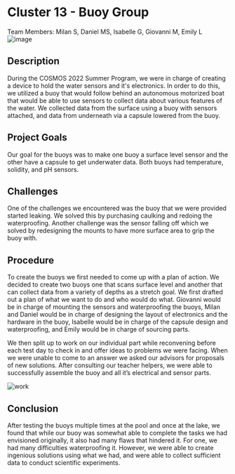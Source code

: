 # Cluster 13 - Buoy Group
Team Members: Milan S, Daniel MS, Isabelle G, Giovanni M, Emily L
![image](https://user-images.githubusercontent.com/70926137/182910759-7c8068af-c3fb-430e-a724-e5bbc3578134.png)



## Description
During the COSMOS 2022 Summer Program, we were in charge of creating a device to hold the water sensors and it's electronics. In order to do this, we utilized a buoy that would follow behind an autonomous motorized boat that would be able to use sensors to collect data about various features of the water. We collected data from the surface using a buoy with sensors attached, and data from underneath via a capsule lowered from the buoy. 


## Project Goals
Our goal for the buoys was to make one buoy a surface level sensor and the other have a capsule to get underwater data. Both buoys had temperature, solidity, and pH sensors. 


## Challenges
One of the challenges we encountered was the buoy that we were provided started leaking. We solved this by purchasing caulking and redoing the waterproofing. Another challenge was the sensor falling off which we solved by redesigning the mounts to have more surface area to grip the buoy with.


## Procedure
To create the buoys we first needed to come up with a plan of action. We decided to create two buoys one that scans surface level and another that can collect data from a variety of depths as a stretch goal. We first drafted out a plan of what we want to do and who would do what. Giovanni would be in charge of mounting the sensors and waterproofing the buoys, Milan and Daniel would be in charge of designing the layout of electronics and the hardware in the buoy, Isabelle would be in charge of the capsule design and waterproofing, and Emily would be in charge of sourcing parts. 

We then split up to work on our individual part while reconvening before each test day to check in and offer ideas to problems we were facing. When we were unable to come to an answer we asked our advisors for proposals of new solutions. After consulting our teacher helpers, we were able to successfully assemble the buoy and all it’s electrical and sensor parts. 

![work](https://github.com/jmtritch/COSMOS22-Cluster13/blob/buoy/2-buoy/student-working.png)

## Conclusion
After testing the buoys multiple times at the pool and once at the lake, we found that while our buoy was somewhat able to complete the tasks we had envisioned originally, it also had many flaws that hindered it. For one, we had many difficulties waterproofing it. However, we were able to create ingenious solutions using what we had, and were able to collect sufficient data to conduct scientific experiments. 
